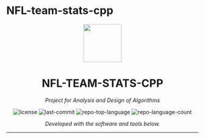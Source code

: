 # NFL-team-stats-cpp

<p align="center">
  <img src="[https://cdn-icons-png.flaticon.com/512/6295/6295417.png](https://static.vecteezy.com/system/resources/previews/027/127/585/original/nfl-logo-nfl-icon-transparent-free-png.png)" width="100" />
</p>
<p align="center">
    <h1 align="center">NFL-TEAM-STATS-CPP</h1>
</p>
<p align="center">
    <em>Project for Analysis and Design of Algorithms</em>
</p>
<p align="center">
	<img src="https://img.shields.io/github/license/LuisDA39/NFL-team-stats-cpp?style=flat&color=0080ff" alt="license">
	<img src="https://img.shields.io/github/last-commit/LuisDA39/NFL-team-stats-cpp?style=flat&logo=git&logoColor=white&color=0080ff" alt="last-commit">
	<img src="https://img.shields.io/github/languages/top/LuisDA39/NFL-team-stats-cpp?style=flat&color=0080ff" alt="repo-top-language">
	<img src="https://img.shields.io/github/languages/count/LuisDA39/NFL-team-stats-cpp?style=flat&color=0080ff" alt="repo-language-count">
<p>
<p align="center">
		<em>Developed with the software and tools below.</em>
</p>
<p align="center">
	</p>
<hr>
